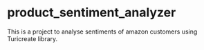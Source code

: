 # product_sentiment_analyzer
This is a project to analyse sentiments of amazon customers using Turicreate library.

